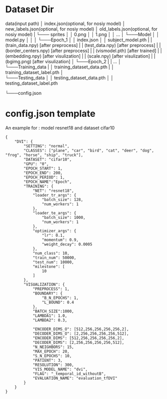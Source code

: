 # Dataset Dir

data(input path)
│   index.json(optional, for nosiy model)
│   new_labels.json(optional, for nosiy model) 
│   old_labels.json(optional, for nosiy model)
|
└─── sprites
│    │ 0.png
│    │ 1.png
│    │ ...
│
└───Model
│   │   model.py
│   │
│   └───Epoch_1
│       │   index.json
│       │   subject_model.pth
|       |   (train_data.npy)     [after preprocess]
|       |   (test_data.npy)      [after preprocess]
|       |   (border_centers.npy) [after preprocess]
|       |   (vismodel.pth)       [after trained]
|       |   (embedding.npy)      [after visulization]
|       |   (scale.npy)          [after visulization]
|       |   (bgimg.png)          [after visulization]
│   └───Epoch_2
|       |   ...
│   
└───Training_data
|   │   training_dataset_data.pth
|   │   training_dataset_label.pth
│   
└───Testing_data
│   │   testing_dataset_data.pth
│   │   testing_dataset_label.pth

└───config.json

# config.json template
An example for : model resnet18 and dataset cifar10
```
{
    "DVI": {
        "SETTING": "normal",
        "CLASSES": ["plane", "car", "bird", "cat", "deer", "dog", "frog", "horse", "ship", "truck"], 
        "DATASET": "cifar10",
        "GPU": "0",
        "EPOCH_START": 1,
        "EPOCH_END": 200,
        "EPOCH_PERIOD": 1,
        "EPOCH_NAME":"Epoch",
        "TRAINING": {
            "NET": "resnet18",
            "loader_tr_args": {
                "batch_size": 128,
                "num_workers": 1
            },
            "loader_te_args": {
                "batch_size": 1000,
                "num_workers": 1
            },
            "optimizer_args": {
                "lr": 0.1,
                "momentum": 0.9,
                "weight_decay": 0.0005
            },
            "num_class": 10,
            "train_num": 50000,
            "test_num": 10000,
            "milestone": [
                10
            ]
        },
        "VISUALIZATION": {
            "PREPROCESS": 1,
            "BOUNDARY": {
                "B_N_EPOCHS": 1,
                "L_BOUND": 0.4
            },
            "BATCH_SIZE":1000,
            "LAMBDA1": 1.0,
            "LAMBDA2": 0.3,
       
            "ENCODER_DIMS_O": [512,256,256,256,256,2],
            "DECODER_DIMS_O": [2,256,256,256,256,512],
            "ENCODER_DIMS": [512,256,256,256,256,2],
            "DECODER_DIMS": [2,256,256,256,256,512],
            "N_NEIGHBORS": 15,
            "MAX_EPOCH": 20,
            "S_N_EPOCHS": 10,
            "PATIENT": 3,
            "RESOLUTION": 300,
            "VIS_MODEL_NAME": "dvi",
            "FLAG": "_temporal_id_withoutB",
            "EVALUATION_NAME": "evaluation_tfDVI"
        }
    }
}

```
